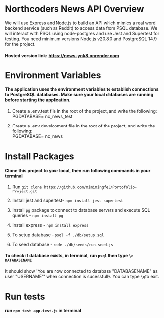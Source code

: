 # Northcoders News API Overview
We will use Express and Node.js to build an API  which mimics a real word backend service (such as Reddit) to access data from PSQL database. We will interact with PSQL using node-postgres and use Jest and Supertest for testing. You need minimum versions Node.js v20.8.0 and PostgreSQL 14.9 for the project.
#### Hosted version link: https://news-ynk8.onrender.com

# Environment Variables
#### The application uses the environment variables to establish connections to PostgreSQL databases. Make sure your local databases are running before starting the application.

1. Create a .env.test file in the root of the project, and write the following:  
PGDATABASE= nc_news_test


2. Create a .env.development file in the root of the project, and write the following:  
PGDATABASE= nc_news

# Install Packages
#### Clone this project to your local, then run following commands in your terminal  
1. Run `git clone https://github.com/mimimingfei/Portofolio-Project.git`


2. Install jest and supertest- `npm install jest supertest`
3. Install `pg` package to connect to database servers and execute SQL queries - `npm install pg`
4. Install express - `npm install express`
5. To setup database - `psql -f ./db/setup.sql`
6. To seed database - `node ./db/seeds/run-seed.js`

#### To check if database exists, in terminal, run `psql` then type `\c DATABASENAME`

It should show 'You are now connected to database "DATABASENAME" as user "USERNAME"' when connection is sucessfully. You can type `\q`to exit.

# Run tests
#### run `npm test app.test.js` in terminal


